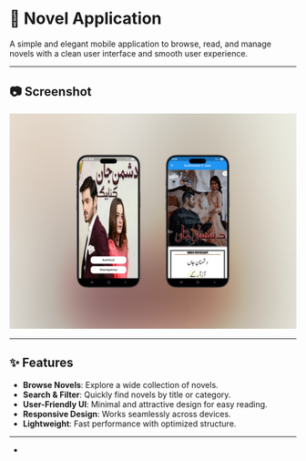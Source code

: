 # 📖 Novel Application

A simple and elegant mobile application to browse, read, and manage novels with a clean user interface and smooth user experience.

---
## 📷 Screenshot
![Novel Application Screenshot](https://github.com/MuhammadSaimArshad/Novel-Application/blob/e2f6f45236fbdee1c852e17b3214e89db92d4a3d/novel%20apps.png)

---

## ✨ Features
- **Browse Novels**: Explore a wide collection of novels.  
- **Search & Filter**: Quickly find novels by title or category.  
- **User-Friendly UI**: Minimal and attractive design for easy reading.  
- **Responsive Design**: Works seamlessly across devices.  
- **Lightweight**: Fast performance with optimized structure.  

---



-


